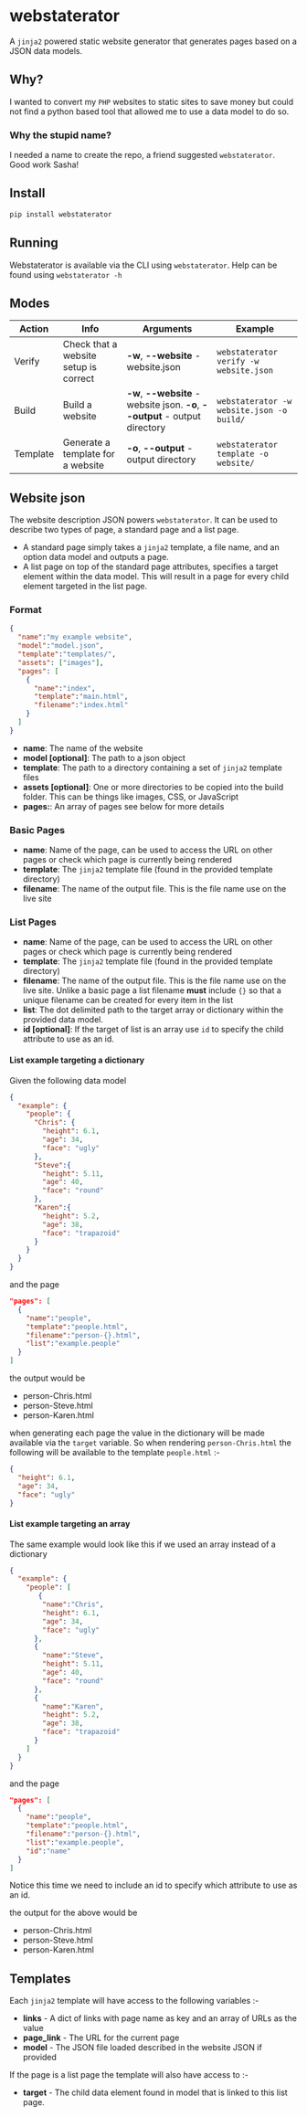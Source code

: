 # webstaterator

A `jinja2` powered static website generator that generates pages based on a JSON data models.

## Why?

I wanted to convert my `PHP` websites to static sites to save money but could not find a python based tool that allowed me to use a data model to do so.

### Why the stupid name?

I needed a name to create the repo, a friend suggested `webstaterator`. Good work Sasha!

## Install

```bash
pip install webstaterator
```

## Running

Webstaterator is available via the CLI using `webstaterator`. Help can be found using `webstaterator -h`

## Modes

| Action | Info | Arguments | Example |
|--------|------|-----------|---------|
| Verify | Check that a website setup is correct | **-w**, **--website** -  website.json | `webstaterator verify -w website.json` |
| Build | Build a website | **-w**, **--website** - website json. **-o**, **--output** - output directory | `webstaterator -w website.json -o build/` |
| Template | Generate a template for a website | **-o**, **--output** - output directory | `webstaterator template -o website/` |


## Website json

The website description JSON powers `webstaterator`. It can be used to describe two types of page, a standard page and a list page.
- A standard page simply takes a `jinja2` template, a file name, and an option data model and outputs a page.
- A list page  on top of the standard page attributes, specifies a target element within the data model. This will result in a page for every child element targeted in the list page.

### Format

```json
{
  "name":"my example website",
  "model":"model.json",
  "template":"templates/",
  "assets": ["images"],
  "pages": [
    {
      "name":"index",
      "template":"main.html",
      "filename":"index.html"
    }
  ]
}
```

- **name**: The name of the website  
- **model [optional]**: The path to a json object
- **template**: The path to a directory containing a set of `jinja2` template files
- **assets [optional]**: One or more directories to be copied into the build folder. This can be things like images, CSS, or JavaScript
- **pages:**: An array of pages see below for more details

### Basic Pages

- **name**: Name of the page, can be used to access the URL on other pages or check which page is currently being rendered
- **template**: The `jinja2` template file (found in the provided template directory)
- **filename**: The name of the output file. This is the file name use on the live site

### List Pages

- **name**: Name of the page, can be used to access the URL on other pages or check which page is currently being rendered
- **template**: The `jinja2` template file (found in the provided template directory)
- **filename**: The name of the output file. This is the file name use on the live site. Unlike a basic page a list filename **must** include `{}` so that a unique filename can be created for every item in the list
- **list**: The dot delimited path to the target array or dictionary within the provided data model.
- **id [optional]**: If the target of list is an array use `id` to specify the child attribute to use as an id.

#### List example targeting a dictionary

Given the following data model
```json
{
  "example": {
    "people": {
      "Chris": {
        "height": 6.1,
        "age": 34,
        "face": "ugly"
      },
      "Steve":{
        "height": 5.11,
        "age": 40,
        "face": "round"
      },
      "Karen":{
        "height": 5.2,
        "age": 38,
        "face": "trapazoid"
      }
    }
  }
}
```

and the page

```json
"pages": [
  {
    "name":"people",
    "template":"people.html",
    "filename":"person-{}.html",
    "list":"example.people"
  }
]
```

the output would be

- person-Chris.html
- person-Steve.html
- person-Karen.html

when generating each page the value in the dictionary will be made available via the `target` variable. So when rendering `person-Chris.html` the following will be available to the template `people.html` :-

```json
{
  "height": 6.1,
  "age": 34,
  "face": "ugly"
}
```

#### List example targeting an array

The same example would look like this if we used an array instead of a dictionary

```json
{
  "example": {
    "people": [
       {
        "name":"Chris",
        "height": 6.1,
        "age": 34,
        "face": "ugly"
      },
      {
        "name":"Steve",
        "height": 5.11,
        "age": 40,
        "face": "round"
      },
      {
        "name":"Karen",
        "height": 5.2,
        "age": 38,
        "face": "trapazoid"
      }
    ]
  }
}
```

and the page

```json
"pages": [
  {
    "name":"people",
    "template":"people.html",
    "filename":"person-{}.html",
    "list":"example.people",
    "id":"name"
  }
]
```

Notice this time we need to include an id to specify which attribute to use as an id.

the output for the above would be

- person-Chris.html
- person-Steve.html
- person-Karen.html

## Templates

Each `jinja2` template will have access to the following variables :-

- **links** - A dict of links with page name as key and an array of URLs as the value
- **page_link** - The URL for the current page
- **model** - The JSON file loaded described in the website JSON if provided

If the page is a list page the template will also have access to :-

- **target** - The child data element found in model that is linked to this list page.
